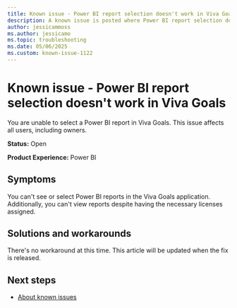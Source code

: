 ```yaml
---
title: Known issue - Power BI report selection doesn't work in Viva Goals
description: A known issue is posted where Power BI report selection doesn't work in Viva Goals.
author: jessicammoss
ms.author: jessicamo
ms.topic: troubleshooting  
ms.date: 05/06/2025
ms.custom: known-issue-1122
---
```


# Known issue - Power BI report selection doesn't work in Viva Goals

You are unable to select a Power BI report in Viva Goals. This issue affects all users, including owners.

**Status:** Open

**Product Experience:** Power BI

## Symptoms

You can't see or select Power BI reports in the Viva Goals application. Additionally, you can't view reports despite having the necessary licenses assigned.

## Solutions and workarounds

There's no workaround at this time. This article will be updated when the fix is released.

## Next steps

- [About known issues](https://support.fabric.microsoft.com/known-issues)
